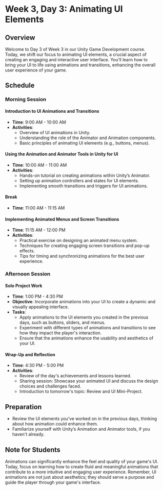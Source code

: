 # Week 3, Day 3: Animating UI Elements

## Overview

Welcome to Day 3 of Week 3 in our Unity Game Development course. Today, we shift our focus to animating UI elements, a crucial aspect of creating an engaging and interactive user interface. You'll learn how to bring your UI to life using animations and transitions, enhancing the overall user experience of your game.

## Schedule

### Morning Session

#### Introduction to UI Animations and Transitions
- **Time**: 9:00 AM - 10:00 AM
- **Activities**:
  - Overview of UI animations in Unity.
  - Understanding the role of the Animator and Animation components.
  - Basic principles of animating UI elements (e.g., buttons, menus).

#### Using the Animation and Animator Tools in Unity for UI
- **Time**: 10:00 AM - 11:00 AM
- **Activities**:
  - Hands-on tutorial on creating animations within Unity’s Animator.
  - Setting up animation controllers and states for UI elements.
  - Implementing smooth transitions and triggers for UI animations.

#### Break
- **Time**: 11:00 AM - 11:15 AM

#### Implementing Animated Menus and Screen Transitions
- **Time**: 11:15 AM - 12:00 PM
- **Activities**:
  - Practical exercise on designing an animated menu system.
  - Techniques for creating engaging screen transitions and pop-up effects.
  - Tips for timing and synchronizing animations for the best user experience.

### Afternoon Session

#### Solo Project Work
- **Time**: 1:00 PM - 4:30 PM
- **Objective**: Incorporate animations into your UI to create a dynamic and visually appealing interface.
- **Tasks**:
  - Apply animations to the UI elements you created in the previous days, such as buttons, sliders, and menus.
  - Experiment with different types of animations and transitions to see how they impact the player's interaction.
  - Ensure that the animations enhance the usability and aesthetics of your UI.

#### Wrap-Up and Reflection
- **Time**: 4:30 PM - 5:00 PM
- **Activities**:
  - Review of the day's achievements and lessons learned.
  - Sharing session: Showcase your animated UI and discuss the design choices and challenges faced.
  - Introduction to tomorrow's topic: Review and UI Mini-Project.

## Preparation

- Review the UI elements you’ve worked on in the previous days, thinking about how animation could enhance them.
- Familiarize yourself with Unity’s Animation and Animator tools, if you haven't already.

## Note for Students

Animations can significantly enhance the feel and quality of your game's UI. Today, focus on learning how to create fluid and meaningful animations that contribute to a more intuitive and engaging user experience. Remember, UI animations are not just about aesthetics; they should serve a purpose and guide the player through your game's interface.